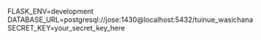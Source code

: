 FLASK_ENV=development
DATABASE_URL=postgresql://jose:1430@localhost:5432/tuinue_wasichana
SECRET_KEY=your_secret_key_here
